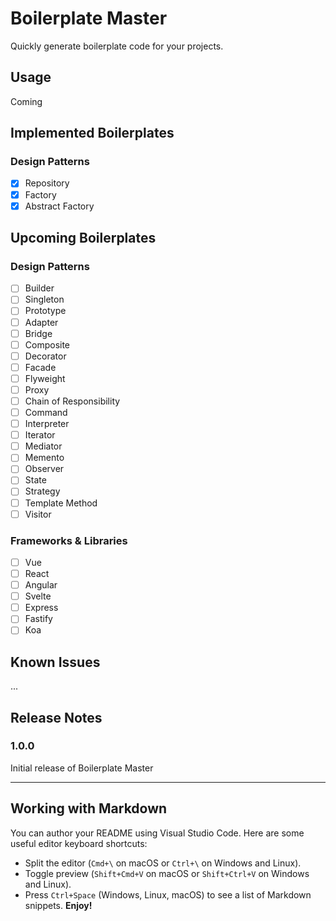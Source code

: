 # Boilerplate Master

Quickly generate boilerplate code for your projects.

## Usage

Coming

## Implemented Boilerplates

### Design Patterns

- [x] Repository
- [x] Factory
- [x] Abstract Factory

## Upcoming Boilerplates

### Design Patterns

- [ ] Builder
- [ ] Singleton
- [ ] Prototype
- [ ] Adapter
- [ ] Bridge
- [ ] Composite
- [ ] Decorator
- [ ] Facade
- [ ] Flyweight
- [ ] Proxy
- [ ] Chain of Responsibility
- [ ] Command
- [ ] Interpreter
- [ ] Iterator
- [ ] Mediator
- [ ] Memento
- [ ] Observer
- [ ] State
- [ ] Strategy
- [ ] Template Method
- [ ] Visitor

### Frameworks & Libraries

- [ ] Vue
- [ ] React
- [ ] Angular
- [ ] Svelte
- [ ] Express
- [ ] Fastify
- [ ] Koa

## Known Issues

...

## Release Notes

### 1.0.0

Initial release of Boilerplate Master

---

## Working with Markdown

You can author your README using Visual Studio Code. Here are some useful editor keyboard shortcuts:

- Split the editor (`Cmd+\` on macOS or `Ctrl+\` on Windows and Linux).
- Toggle preview (`Shift+Cmd+V` on macOS or `Shift+Ctrl+V` on Windows and Linux).
- Press `Ctrl+Space` (Windows, Linux, macOS) to see a list of Markdown snippets.
  **Enjoy!**
